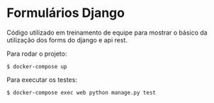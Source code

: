 # Formulários Django

Código utilizado em treinamento de equipe para mostrar o básico da utilização dos forms do django e api rest.

Para rodar o projeto:
```
$ docker-compose up
```
Para executar os testes:
```
$ docker-compose exec web python manage.py test
```
